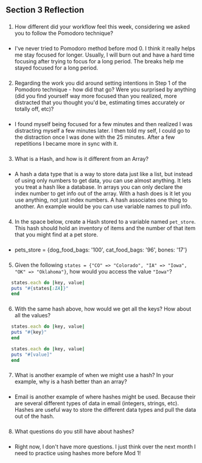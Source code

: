 ## Section 3 Reflection

###
1. How different did your workflow feel this week, considering we asked you to follow the Pomodoro technique?
###
- I've never tried to Pomodoro method before mod 0. I think it really helps me stay focused for longer. Usually, I   will burn out and have a hard time focusing after trying to focus for a long period. The breaks help me stayed focused for a long period.

###
2. Regarding the work you did around setting intentions in Step 1 of the Pomodoro technique - how did that go? Were you surprised by anything (did you find yourself way more focused than you realized, more distracted that you thought you'd be, estimating times accurately or totally off, etc)?
###
- I found myself being focused for a few minutes and then realized I was distracting myself a few minutes later. I then told my self, I could go to the distraction once I was done with the 25 minutes. After a few repetitions I became more in sync with it.

###
3. What is a Hash, and how is it different from an Array?
###
- A hash a data type that is a way to store data just like a list, but instead of using only numbers to get data, you can use almost anything. It lets you treat a hash like a database. In arrays you can only declare the index number to get info out of the array. With a hash does is it let you use anything, not just index numbers. A hash associates one thing to another. An example would be you can use variable names to pull info.

###
4. In the space below, create a Hash stored to a variable named `pet_store`.  This hash should hold an inventory of items and the number of that item that you might find at a pet store.
###
- pets_store = {dog_food_bags: '100', cat_food_bags: '96', bones: '17'}

###
5. Given the following `states = {"CO" => "Colorado", "IA" => "Iowa", "OK" => "Oklahoma"}`, how would you access the value `"Iowa"`?

```ruby
  states.each do |key, value|
  puts "#{states[:IA]}"
  end
```

###
6. With the same hash above, how would we get all the keys?  How about all the values?

```ruby
  states.each do |key, value|
  puts "#{key}"
  end

  states.each do |key, value|
  puts "#[value]"
  end
```
###
7. What is another example of when we might use a hash?  In your example, why is a hash better than an array?
###
- Email is another example of where hashes might be used. Because their are several different types of data in email (integers, strings, etc). Hashes are useful way to store the different data types and pull the data out of the hash.

###
8. What questions do you still have about hashes?
###
- Right now, I don't have more questions. I just think over the next month I need to practice using hashes more before Mod 1!
